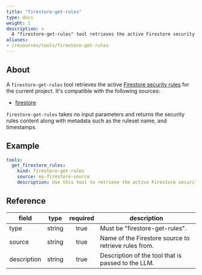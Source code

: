 ```yaml
---
title: "firestore-get-rules"
type: docs
weight: 1
description: >
  A "firestore-get-rules" tool retrieves the active Firestore security rules for the current project.
aliases:
- /resources/tools/firestore-get-rules
---
```


## About

A `firestore-get-rules` tool retrieves the active [Firestore security
rules](https://firebase.google.com/docs/firestore/security/get-started) for the
current project.
It's compatible with the following sources:

- [firestore](../../sources/firestore.md)

`firestore-get-rules` takes no input parameters and returns the security rules
content along with metadata such as the ruleset name, and timestamps.

## Example

```yaml
tools:
  get_firestore_rules:
    kind: firestore-get-rules
    source: my-firestore-source
    description: Use this tool to retrieve the active Firestore security rules.
```

## Reference

| **field**   |    **type**   | **required** | **description**                                       |
|-------------|:-------------:|:------------:|-------------------------------------------------------|
| type        |     string    |     true     | Must be "firestore-get-rules".                        |
| source      |     string    |     true     | Name of the Firestore source to retrieve rules from.  |
| description |     string    |     true     | Description of the tool that is passed to the LLM.    |
